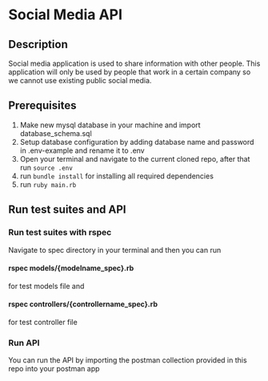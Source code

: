 # Social Media API

## Description
Social media application is used to share information with other people. This application will only be used by people that work in a certain company so we cannot use existing public social media.

## Prerequisites
1. Make new mysql database in your machine and import database_schema.sql
2. Setup database configuration by adding database name and password in .env-example and rename it to .env
3. Open your terminal and navigate to the current cloned repo, after that run `source .env`
4. run `bundle install` for installing all required dependencies
5. run `ruby main.rb`

## Run test suites and API

### Run test suites with rspec
Navigate to spec directory in your terminal and then you can run
#### rspec models/{modelname_spec}.rb
for test models file and
#### rspec controllers/{controllername_spec}.rb
for test controller file

### Run API
You can run the API by importing the postman collection provided in this repo into your postman app

